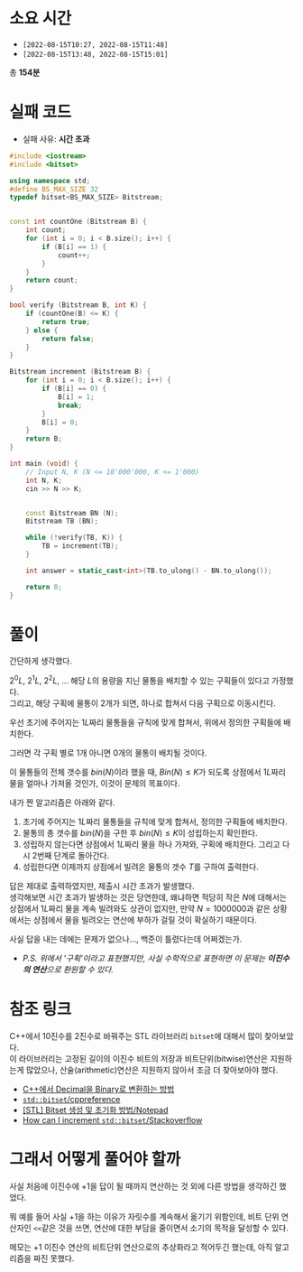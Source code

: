 # 소요 시간

- `[2022-08-15T10:27, 2022-08-15T11:48]`
- `[2022-08-15T13:48, 2022-08-15T15:01]`

총 **154분**

# 실패 코드

- 실패 사유: **시간 초과**

```cpp
#include <iostream>
#include <bitset>

using namespace std;
#define BS_MAX_SIZE 32
typedef bitset<BS_MAX_SIZE> Bitstream;


const int countOne (Bitstream B) {
    int count;
    for (int i = 0; i < B.size(); i++) {
        if (B[i] == 1) {
            count++;
        }
    }
    return count;
}

bool verify (Bitstream B, int K) {
    if (countOne(B) <= K) {
        return true;
    } else {
        return false;
    }
}

Bitstream increment (Bitstream B) {
    for (int i = 0; i < B.size(); i++) {
        if (B[i] == 0) {
            B[i] = 1;
            break;
        }
        B[i] = 0;
    }
    return B;
}

int main (void) {
    // Input N, K (N <= 10'000'000, K <= 1'000)
    int N, K;
    cin >> N >> K;


    const Bitstream BN (N);
    Bitstream TB (BN);

    while (!verify(TB, K)) {
        TB = increment(TB);
    }

    int answer = static_cast<int>(TB.to_ulong() - BN.to_ulong());

    return 0;
}
```

# 풀이

간단하게 생각했다. 

$2^0L$, $2^1L$, $2^2L$, ... 해당 $L$의 용량을 지닌 물통을 배치할 수 있는 구획들이 있다고 가정했다.  
그리고, 해당 구획에 물통이 2개가 되면, 하나로 합쳐서 다음 구획으로 이동시킨다.

우선 초기에 주어지는 $1L$짜리 물통들을 규칙에 맞게 합쳐서, 위에서 정의한 구획들에 배치한다.  

그러면 각 구획 별로 1개 아니면 0개의 물통이 배치될 것이다. 

이 물통들의 전체 갯수를 $bin(N)$이라 했을 때, $Bin(N) \leq K$가 되도록 상점에서 $1L$짜리 물을 얼마나 가져올 것인가, 이것이 문제의 목표이다.  

내가 짠 알고리즘은 아래와 같다.

1. 초기에 주어지는 $1L$짜리 물통들을 규칙에 맞게 합쳐서, 정의한 구획들에 배치한다.
2. 물통의 총 갯수를 $bin(N)$을 구한 후 $bin(N) \leq K$이 성립하는지 확인한다.
3. 성립하지 않는다면 상점에서 $1L$짜리 물을 하나 가져와, 구획에 배치한다. 그리고 다시 2번째 단계로 돌아간다. 
4. 성립한다면 이제까지 상점에서 빌려온 물통의 갯수 $T$를 구하여 출력한다.

답은 제대로 출력하였지만, 제출시 시간 초과가 발생했다.  
생각해보면 시간 초과가 발생하는 것은 당연한데, 왜냐하면 적당히 작은 $N$에 대해서는 상점에서 $1L$짜리 물을 계속 빌려와도 상관이 없지만, 만약 $N = 1000000$과 같은 상황에서는 상점에서 물을 빌려오는 연산에 부하가 걸릴 것이 확실하기 때문이다.  

사실 답을 내는 데에는 문제가 없으나..., 백준이 틀렸다는데 어쩌겠는가.

- *P.S. 위에서 '구획'이라고 표현했지만, 사실 수학적으로 표현하면 이 문제는 **이진수의 연산**으로 환원할 수 있다.*

# 참조 링크

C++에서 10진수를 2진수로 바꿔주는 STL 라이브러리 `bitset`에 대해서 많이 찾아보았다.  
이 라이브러리는 고정된 길이의 이진수 비트의 저장과 비트단위(bitwise)연산은 지원하는게 많았으나, 산술(arithmetic)연산은 지원하지 않아서 조금 더 찾아보아야 했다.

- [C++에서 Decimal을 Binary로 변환하는 방법](https://www.delftstack.com/ko/howto/cpp/how-to-convert-decimal-number-to-binary-in-cpp/)
- [`std::bitset`/cppreference](https://cplusplus.com/reference/bitset/bitset/)
- [\[STL\] Bitset 생성 및 초기화 방법/Notepad](https://notepad96.tistory.com/35)
- [How can I increment `std::bitset`/Stackoverflow](https://stackoverflow.com/questions/16761472/how-can-i-increment-stdbitset)

# 그래서 어떻게 풀어야 할까

사실 처음에 이진수에 +1을 답이 될 때까지 연산하는 것 외에 다른 방법을 생각하긴 했었다.  

뭐 예를 들어 사실 +1을 하는 이유가 자릿수를 계속해서 옮기기 위함인데, 비트 단위 연산자인 `<<`같은 것을 쓰면, 연산에 대한 부담을 줄이면서 소기의 목적을 달성할 수 있다.  

메모는 +1 이진수 연산의 비트단위 연산으로의 추상화라고 적어두긴 했는데, 아직 알고리즘을 짜진 못했다. 